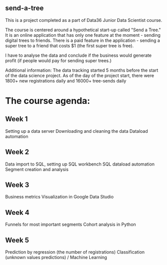 ## send-a-tree
This is a project completed as a part of Data36 Junior Data Scientist course.

The course is centered around a hypothetical start-up called "Send a Tree." It is an online application that has only one feature at the moment - sending digital trees to friends. There is a paid feature in the application - sending a super tree to a friend that costs $1 (the first super tree is free).

I have to analyse the data and conclude if the business would generate profit (if people would pay for sending super trees.)

Additional information:
  The data tracking started 5 months before the start of the data science project.
  As of the day of the project start, there were 1800+ new registrations daily and 16000+ tree-sends daily
 
 
# The course agenda:

## Week 1
Setting up a data server
Downloading and cleaning the data
Dataload automation

## Week 2
Data import to SQL, setting up SQL workbench
SQL dataload automation
Segment creation and analysis

## Week 3
Business metrics
Visualization in Google Data Studio

## Week 4
Funnels for most important segments
Cohort analysis in Python

## Week 5
Prediction by regression (the number of registrations)
Classification (unknown values predictions) / Machine Learning
